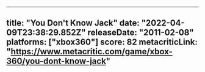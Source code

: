 
---
title: "You Don't Know Jack"
date: "2022-04-09T23:38:29.852Z"
releaseDate: "2011-02-08"
platforms: ["xbox360"]
score: 82
metacriticLink: "https://www.metacritic.com/game/xbox-360/you-dont-know-jack"
---
